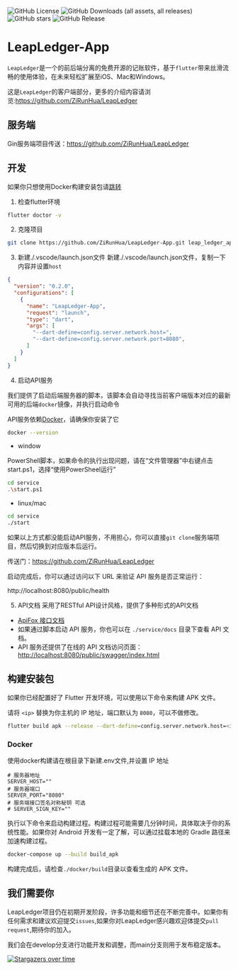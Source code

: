 ![GitHub License](https://img.shields.io/github/license/ZiRunHua/LeapLedger-App)
![GitHub Downloads (all assets, all releases)](https://img.shields.io/github/downloads/ZiRunHua/LeapLedger-App/total)
![GitHub stars](https://img.shields.io/github/stars/ZiRunHua/LeapLedger-App?style=social)
![GitHub Release](https://img.shields.io/github/v/release/ZiRunHua/LeapLedger-App)

# LeapLedger-App
`LeapLedger`是一个的前后端分离的免费开源的记账软件，基于`flutter`带来丝滑流畅的使用体验，在未来轻松扩展至iOS、Mac和Windows。

这是`LeapLedger`的客户端部分，更多的介绍内容请浏览:https://github.com/ZiRunHua/LeapLedger
## 服务端
Gin服务端项目传送：https://github.com/ZiRunHua/LeapLedger

## 开发
如果你只想使用Docker构建安装包请[跳转](#docker)

1. 检查flutter环境
```bash
flutter doctor -v 
```
2. 克隆项目
```bash
git clone https://github.com/ZiRunHua/LeapLedger-App.git leap_ledger_app
```
3. 新建./.vscode/launch.json文件
新建./.vscode/launch.json文件，复制一下内容并设置`host`
```json
{
  "version": "0.2.0",
  "configurations": [
    {
      "name": "LeapLedger-App",
      "request": "launch",
      "type": "dart",
      "args": [
        "--dart-define=config.server.network.host=",
        "--dart-define=config.server.network.port=8080",
      ]
    }
  ]
}
```
4. 启动API服务

我们提供了启动后端服务器的脚本，该脚本会自动寻找当前客户端版本对应的最新可用的后端`docker`镜像，并执行启动命令

API服务依赖[Docker](#https://www.docker.com)，请确保你安装了它
```bash
docker --version
```
  - window

PowerShell脚本，如果命令的执行出现问题，请在“文件管理器”中右键点击start.ps1，选择“使用PowerSheel运行”
```bash
cd service
.\start.ps1
```

- linux/mac
```bash
cd service
./start
```

如果以上方式都没能启动API服务，不用担心，你可以直接`git clone`服务端项目，然后切换到对应版本后运行。

传送门：https://github.com/ZiRunHua/LeapLedger

启动完成后，你可以通过访问以下 URL 来验证 API 服务是否正常运行：

http://localhost:8080/public/health

5. API文档
采用了RESTful API设计风格，提供了多种形式的API文档

- [ApiFox 接口文档](https://apifox.com/apidoc/shared-df940a71-63e8-4af7-9090-1be77ba5c3df)
- 如果通过脚本启动 API 服务，你也可以在 `./service/docs` 目录下查看 API 文档。
- API 服务还提供了在线的 API 文档访问页面：[http://localhost:8080/public/swagger/index.html](http://localhost:8080/public/swagger/index.html)
## 构建安装包

如果你已经配置好了 Flutter 开发环境，可以使用以下命令来构建 APK 文件。

请将 `<ip>` 替换为你主机的 IP 地址，端口默认为 `8080`，可以不做修改。
```bash
flutter build apk --release --dart-define=config.server.network.host=<ip> --dart-define=config.server.network.port=8080
```
### Docker
使用docker构建请在根目录下新建.env文件,并设置 IP 地址
```
# 服务器地址
SERVER_HOST=""
# 服务器端口
SERVER_PORT="8080"
# 服务端接口签名对称秘钥 可选
# SERVER_SIGN_KEY=""
```
执行以下命令来启动构建过程。构建过程可能需要几分钟时间，具体取决于你的系统性能。如果你对 Android 开发有一定了解，可以通过挂载本地的 Gradle 路径来加速构建过程。
```bash
docker-compose up --build build_apk 
```
构建完成后，请检查`./docker/build`目录以查看生成的 APK 文件。


## 我们需要你
LeapLedger项目仍在初期开发阶段，许多功能和细节还在不断完善中。如果你有任何需求和建议欢迎提交`issues`,如果你对LeapLedger感兴趣欢迎体提交`pull request`,期待你的加入。

我们会在develop分支进行功能开发和调整，而main分支则用于发布稳定版本。


[![Stargazers over time](https://starchart.cc/ZiRunHua/LeapLedger-App.svg)](https://starchart.cc/ZiRunHua/LeapLedger-App)